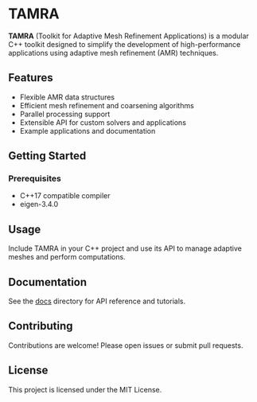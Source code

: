 # TAMRA

**TAMRA** (Toolkit for Adaptive Mesh Refinement Applications) is a modular C++ toolkit designed to simplify the development of high-performance applications using adaptive mesh refinement (AMR) techniques.

## Features

- Flexible AMR data structures
- Efficient mesh refinement and coarsening algorithms
- Parallel processing support
- Extensible API for custom solvers and applications
- Example applications and documentation

## Getting Started

### Prerequisites

- C++17 compatible compiler
- eigen-3.4.0

## Usage

Include TAMRA in your C++ project and use its API to manage adaptive meshes and perform computations.

## Documentation

See the [docs](docs/) directory for API reference and tutorials.

## Contributing

Contributions are welcome! Please open issues or submit pull requests.

## License

This project is licensed under the MIT License.
